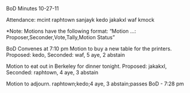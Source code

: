 ﻿BoD Minutes 10-27-11


Attendance:
mcint
raphtown
sanjayk
kedo
jakakxl
waf
kmock


*Note: Motions have the following format: “Motion …: Proposer,Seconder,Vote,Tally,Motion Status”


BoD Convenes at 7:10 pm
Motion to buy a new table for the printers. Proposed: kedo, Seconded: waf, 5 aye, 2 abstain


Motion to eat out in Berkeley for dinner tonight. Proposed: jakakxl, Seconded: raphtown, 4 aye, 3 abstain


Motion to adjourn. raphtown;kedo;4 aye, 3 abstain;passes BoD - 7:28 pm